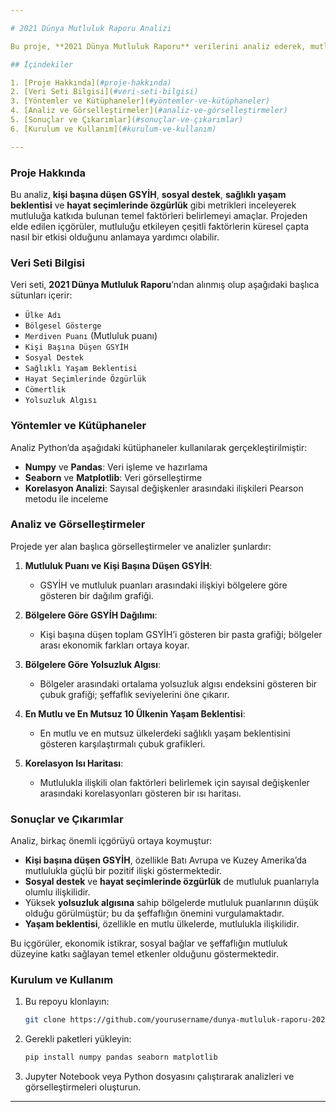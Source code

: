 ```yaml
---

# 2021 Dünya Mutluluk Raporu Analizi

Bu proje, **2021 Dünya Mutluluk Raporu** verilerini analiz ederek, mutluluk düzeylerini etkileyen faktörleri incelemeyi amaçlıyor. Veri görselleştirme ve istatistiksel analiz yoluyla mutluluk puanları ile sosyoekonomik göstergeler arasındaki ilişkileri keşfediyoruz.

## İçindekiler

1. [Proje Hakkında](#proje-hakkında)
2. [Veri Seti Bilgisi](#veri-seti-bilgisi)
3. [Yöntemler ve Kütüphaneler](#yöntemler-ve-kütüphaneler)
4. [Analiz ve Görselleştirmeler](#analiz-ve-görselleştirmeler)
5. [Sonuçlar ve Çıkarımlar](#sonuçlar-ve-çıkarımlar)
6. [Kurulum ve Kullanım](#kurulum-ve-kullanım)

---
```


### Proje Hakkında

Bu analiz, **kişi başına düşen GSYİH**, **sosyal destek**, **sağlıklı yaşam beklentisi** ve **hayat seçimlerinde özgürlük** gibi metrikleri inceleyerek mutluluğa katkıda bulunan temel faktörleri belirlemeyi amaçlar. Projeden elde edilen içgörüler, mutluluğu etkileyen çeşitli faktörlerin küresel çapta nasıl bir etkisi olduğunu anlamaya yardımcı olabilir.

### Veri Seti Bilgisi

Veri seti, **2021 Dünya Mutluluk Raporu**’ndan alınmış olup aşağıdaki başlıca sütunları içerir:
- `Ülke Adı`
- `Bölgesel Gösterge`
- `Merdiven Puanı` (Mutluluk puanı)
- `Kişi Başına Düşen GSYİH`
- `Sosyal Destek`
- `Sağlıklı Yaşam Beklentisi`
- `Hayat Seçimlerinde Özgürlük`
- `Cömertlik`
- `Yolsuzluk Algısı`

### Yöntemler ve Kütüphaneler

Analiz Python’da aşağıdaki kütüphaneler kullanılarak gerçekleştirilmiştir:
- **Numpy** ve **Pandas**: Veri işleme ve hazırlama
- **Seaborn** ve **Matplotlib**: Veri görselleştirme
- **Korelasyon Analizi**: Sayısal değişkenler arasındaki ilişkileri Pearson metodu ile inceleme

### Analiz ve Görselleştirmeler

Projede yer alan başlıca görselleştirmeler ve analizler şunlardır:

1. **Mutluluk Puanı ve Kişi Başına Düşen GSYİH**:
   - GSYİH ve mutluluk puanları arasındaki ilişkiyi bölgelere göre gösteren bir dağılım grafiği.
   
2. **Bölgelere Göre GSYİH Dağılımı**:
   - Kişi başına düşen toplam GSYİH’i gösteren bir pasta grafiği; bölgeler arası ekonomik farkları ortaya koyar.

3. **Bölgelere Göre Yolsuzluk Algısı**:
   - Bölgeler arasındaki ortalama yolsuzluk algısı endeksini gösteren bir çubuk grafiği; şeffaflık seviyelerini öne çıkarır.

4. **En Mutlu ve En Mutsuz 10 Ülkenin Yaşam Beklentisi**:
   - En mutlu ve en mutsuz ülkelerdeki sağlıklı yaşam beklentisini gösteren karşılaştırmalı çubuk grafikleri.

5. **Korelasyon Isı Haritası**:
   - Mutlulukla ilişkili olan faktörleri belirlemek için sayısal değişkenler arasındaki korelasyonları gösteren bir ısı haritası.

### Sonuçlar ve Çıkarımlar

Analiz, birkaç önemli içgörüyü ortaya koymuştur:

- **Kişi başına düşen GSYİH**, özellikle Batı Avrupa ve Kuzey Amerika’da mutlulukla güçlü bir pozitif ilişki göstermektedir.
- **Sosyal destek** ve **hayat seçimlerinde özgürlük** de mutluluk puanlarıyla olumlu ilişkilidir.
- Yüksek **yolsuzluk algısına** sahip bölgelerde mutluluk puanlarının düşük olduğu görülmüştür; bu da şeffaflığın önemini vurgulamaktadır.
- **Yaşam beklentisi**, özellikle en mutlu ülkelerde, mutlulukla ilişkilidir.

Bu içgörüler, ekonomik istikrar, sosyal bağlar ve şeffaflığın mutluluk düzeyine katkı sağlayan temel etkenler olduğunu göstermektedir.

### Kurulum ve Kullanım

1. Bu repoyu klonlayın:
   ```bash
   git clone https://github.com/yourusername/dunya-mutluluk-raporu-2021-analizi.git
   ```
2. Gerekli paketleri yükleyin:
   ```bash
   pip install numpy pandas seaborn matplotlib
   ```
3. Jupyter Notebook veya Python dosyasını çalıştırarak analizleri ve görselleştirmeleri oluşturun.

---
